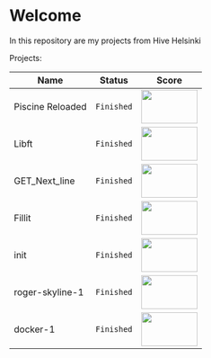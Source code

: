 # Welcome
In this repository are my projects from Hive Helsinki

Projects:

Name | Status | Score
---|---|---
Piscine Reloaded | `Finished` | <image src="images/Piscine_Reloaded.png" width = 100 height = 60 >
Libft | `Finished` | <image src="images/Libft.png" width = 100 height = 60 >
GET_Next_line | `Finished` | <image src="images/Get_Next_line.png" width = 100 height = 60 >
Fillit | `Finished` | <image src="images/Fillit.png" width = 100 height = 60 >
init | `Finished` | <image src="images/init.png" width = 100 height = 60 >
roger-skyline-1 | `Finished` | <image src="images/roger-skyline-1.png" width = 100 height = 60 >
docker-1 | `Finished` | <image src="images/docker-1.png" width = 100 height = 60 >
